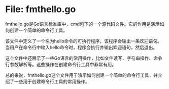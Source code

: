 # File: fmthello.go

fmthello.go是Go语言标准库中，cmd包下的一个源代码文件。它的作用是演示如何创建一个简单的命令行工具。

该文件中定义了一个名为hello命令的可执行程序，该程序会输出一条欢迎语句。当用户在命令行中输入hello命令时，程序会执行并输出欢迎语句，然后退出。

这个文件中还展示了一些Go语言的常用操作，比如文件读写、字符串操作、命令行参数解析等。这些操作在创建命令行工具中非常有用。

总的来说，fmthello.go这个文件用于演示如何创建一个简单的命令行工具，并介绍了一些用于创建命令行工具的常用操作。

